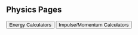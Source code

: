 ## Physics Pages
<button onclick="location.href='/DADY-Academy/physics/energy';"> Energy Calculators </button>
<button onclick="location.href='/DADY-Academy/physics/impulse-momentum';"> Impulse/Momentum Calculators </button>
